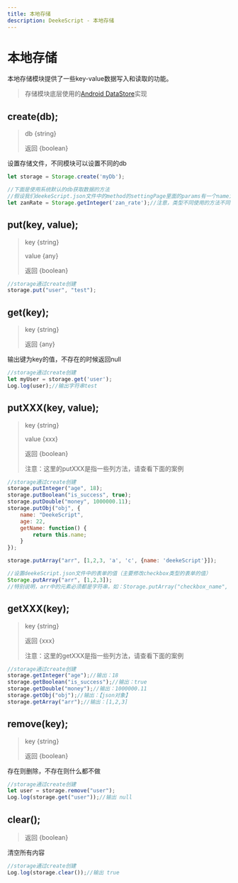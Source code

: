 ```yaml
---
title: 本地存储
description: DeekeScript - 本地存储
---
```


# 本地存储

本地存储模块提供了一些key-value数据写入和读取的功能。

> 存储模块底层使用的<a target="_blank" href="https://developer.android.com/topic/libraries/architecture/datastore?hl=zh-cn">Android DataStore</a>实现


## create(db);
> db {string}
> 
> 返回 {boolean}

设置存储文件，不同模块可以设置不同的db

```javascript
let storage = Storage.create('myDb');

//下面是使用系统默认的db获取数据的方法
//假设我们deekeScript.json文件中的method的settingPage里面的params有一个name为zan_rate的表单，则可以通过下面的方法获取设置的值
let zanRate = Storage.getInteger('zan_rate');//注意，类型不同使用的方法不同，否则读取的数据会存在问题
```

## put(key, value);
> key {string}
> 
> value {any}
> 
> 返回 {boolean}


```javascript
//storage通过create创建
storage.put("user", "test");
```

## get(key);
> key {string}
> 
> 返回 {any}

输出键为key的值，不存在的时候返回null

```javascript
//storage通过create创建
let myUser = storage.get('user');
Log.log(user);//输出字符串test
```

## putXXX(key, value);
> key {string}
> 
> value {xxx}
> 
> 返回 {boolean}
>
> 注意：这里的putXXX是指一些列方法，请查看下面的案例


```javascript
//storage通过create创建
storage.putInteger("age", 18);
storage.putBoolean("is_success", true);
storage.putDouble("money", 1000000.11);
storage.putObj("obj", {
    name: "DeekeScript",
    age: 22,
    getName: function() {
        return this.name;
    }
});

storage.putArray("arr", [1,2,3, 'a', 'c', {name: 'deekeScript'}]);

//设置deekeScript.json文件中的表单的值（主要修改checkbox类型的表单的值）
Storage.putArray("arr", [1,2,3]);
//特别说明，arr中的元素必须都是字符串，如：Storage.putArray("checkbox_name", ["1","2","3"]);
```

## getXXX(key);
> key {string}
> 
> 返回 {xxx}
>
> 注意：这里的getXXX是指一些列方法，请查看下面的案例

```javascript
//storage通过create创建
storage.getInteger("age");//输出：18
storage.getBoolean("is_success");//输出：true
storage.getDouble("money");//输出：1000000.11
storage.getObj("obj");//输出：【json对象】
storage.getArray("arr");//输出：[1,2,3]
```

## remove(key);
> key {string}
> 
> 返回 {boolean}

存在则删除，不存在则什么都不做

```javascript
//storage通过create创建
let user = storage.remove("user");
Log.log(storage.get("user"));//输出 null
```

## clear();
> 返回 {boolean}

清空所有内容

```javascript
//storage通过create创建
Log.log(storage.clear());//输出 true
```
